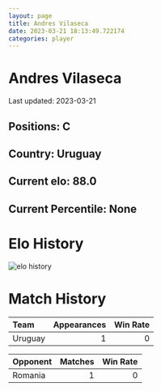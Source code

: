 ```yaml
---  
layout: page  
title: Andres Vilaseca  
date: 2023-03-21 18:13:49.722174  
categories: player  
---
```

# Andres Vilaseca


Last updated: 2023-03-21
## Positions: C

## Country: Uruguay

## Current elo: 88.0

## Current Percentile: None

# Elo History


![elo history](history_AndresVilaseca.png)
# Match History


| Team    |   Appearances |   Win Rate |
|:--------|--------------:|-----------:|
| Uruguay |             1 |          0 |

| Opponent   |   Matches |   Win Rate |
|:-----------|----------:|-----------:|
| Romania    |         1 |          0 |
